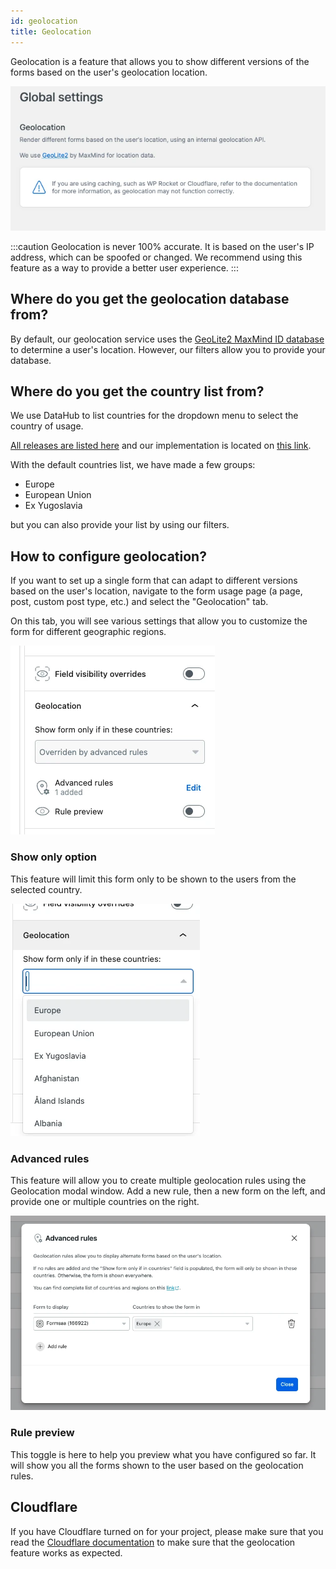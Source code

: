 ```yaml
---
id: geolocation
title: Geolocation
---
```


Geolocation is a feature that allows you to show different versions of the forms based on the user's geolocation location.

![Geolocation screen](/img/forms/geolocation.webp)

:::caution
Geolocation is never 100% accurate. It is based on the user's IP address, which can be spoofed or changed. We recommend using this feature as a way to provide a better user experience.
:::

## Where do you get the geolocation database from?

By default, our geolocation service uses the [GeoLite2 MaxMind ID database](https://www.maxmind.com/) to determine a user's location. However, our filters allow you to provide your database.

## Where do you get the country list from?

We use DataHub to list countries for the dropdown menu to select the country of usage.

[All releases are listed here](https://datahub.io/core/country-list) and our implementation is located on [this link](https://github.com/infinum/eightshift-forms/blob/develop/data/country/manifest.json).

With the default countries list, we have made a few groups:
* Europe
* European Union
* Ex Yugoslavia

but you can also provide your list by using our filters.

## How to configure geolocation?

If you want to set up a single form that can adapt to different versions based on the user's location, navigate to the form usage page (a page, post, custom post type, etc.) and select the "Geolocation" tab.

On this tab, you will see various settings that allow you to customize the form for different geographic regions.

![Geolocation block settings screen](/img/forms/geolocation-block-top.webp)

### Show only option

This feature will limit this form only to be shown to the users from the selected country.

![Geolocation only use screen](/img/forms/geolocation-only.webp)

### Advanced rules

This feature will allow you to create multiple geolocation rules using the Geolocation modal window.
Add a new rule, then a new form on the left, and provide one or multiple countries on the right.

![Geolocation modal screen](/img/forms/geolocation-modal.webp)

### Rule preview

This toggle is here to help you preview what you have configured so far. It will show you all the forms shown to the user based on the geolocation rules.

## Cloudflare

If you have Cloudflare turned on for your project, please make sure that you read the [Cloudflare documentation](cloudflare) to make sure that the geolocation feature works as expected.
